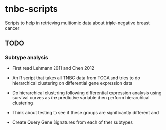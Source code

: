 # tnbc-scripts

Scripts to help in retrieving multiomic data about triple-negative
breast cancer

## TODO

### Subtype analysis
* First read Lehmann 2011 and Chen 2012

* An R script that takes all TNBC data from TCGA and tries to do
hierarchical clustering on differential gene expression data

* Do hierarchical clustering following differential expression
analysis using survival curves as the predictive variable then perform
hierarchical clustering

* Think about testing to see if these groups are significantly
different and

* Create Query Gene Signatures from each of thes subtypes
